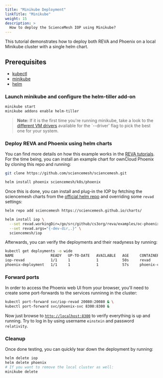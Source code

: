 ```yaml
---
title: "Minikube Deployment"
linkTitle: "Minikube"
weight: 15
description: >
  How to deploy the ScienceMesh IOP using Minikube?
---
```


This tutorial demonstrates how to deploy both REVA and Phoenix on a local Minikube cluster with a single helm chart.

## Prerequisites

- [kubectl](https://kubernetes.io/docs/tasks/tools/install-kubectl/)
- [minikube](https://kubernetes.io/docs/tasks/tools/install-minikube/)
- [helm](https://helm.sh/docs/intro/install/)

### Launch minikube and configure the helm-tiller add-on

```bash
minikube start
minikube addons enable helm-tiller
```

> **Note:** If it is the first time you're running minikube, take a look to the [different VM drivers](https://kubernetes.io/docs/setup/learning-environment/minikube/#specifying-the-vm-driver) available for the `--driver' flag to pick the best one for your system.

### Deploy REVA and Phoenix using helm charts

You can find more details on how this example works in the [REVA tutorials](https://reva.link/docs/tutorials/phoenix-tutorial/). For the time being, you can install an example chart for ownCloud Phoenix by cloning this repo and running:

```bash
git clone https://github.com/sciencemesh/sciencemesh.git

helm install phoenix sciencemesh/k8s/phoenix
```

Once this is done, you can install and plug-in the IOP by fetching the sciencemesh charts from the [official helm repo](https://sciencemesh.github.io/charts/) and overriding some `revad` settings:

```bash
helm repo add sciencemesh https://sciencemesh.github.io/charts/

helm install iop \
  --set revad.workingDir=/go/src/github/cs3org/reva/examples/oc-phoenix \
  --set revad.args="{-dev-dir,.}" \
  sciencemesh/iop
```

Afterwards, you can verify the deployments and their readyness by running:

```bash
kubectl get deployments -o wide
NAME                 READY   UP-TO-DATE   AVAILABLE   AGE     CONTAINERS          IMAGES                SELECTOR
iop-revad            1/1     1            1           50s     revad               cs3org/revad:v0.1.0   app.kubernetes.io/instance=iop,app.kubernetes.io/name=revad
phoenix-deployment   1/1     1            1           57s     phoenix-container   owncloud/phoenix      app=phoenix
```

### Forward ports

In order to access the Phoenix web UI from your browser, you'll need to create some port-forwards to the services runninng in the cluster:

```bash
kubectl port-forward svc/iop-revad 20080:20080 & \
kubectl port-forward svc/phoenix-svc 8300:8300 &
```

Now just browse to [`http://localhost:8300`](http://localhost:8300) to verify everything is up and running. Try to log in by using username `einstein` and password `relativity`.

### Cleanup

Once done testing, you can quickly tear down the deployment by running:

```bash
helm delete iop
helm delete phoenix
# If you want to remove the local cluster as well:
minikube delete
```

